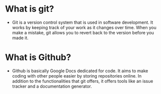 # What is git?
- Git is a version control system that is used in software development. It works by keeping track of your work as it changes over time. When you make a mistake, git allows you to revert back to the version before you made it.

# What is Github?
- Github is basically Google Docs dedicated for code. It aims to make coding with other people easier by storing repositories online. In addition to the functionalities that git offers, it offers tools like an issue tracker and a documentation generator.
